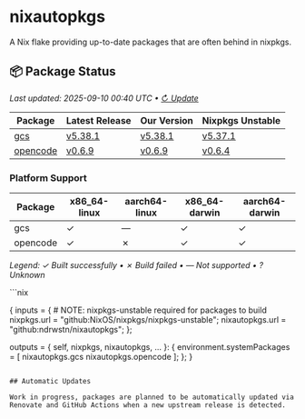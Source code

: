 # nixautopkgs

A Nix flake providing up-to-date packages that are often behind in nixpkgs.

<!-- DASHBOARD:START -->
## 📦 Package Status
*Last updated: 2025-09-10 00:40 UTC • [↻ Update](https://github.com/ndrwstn/nixautopkgs/actions/workflows/update-dashboard.yml)*

| Package | Latest Release | Our Version | Nixpkgs Unstable |
|---------|---------------|-------------|------------------|
| [gcs](./packages/gcs.nix) | [v5.38.1](https://github.com/richardwilkes/gcs/releases/tag/v5.38.1) | [v5.38.1](https://github.com/ndrwstn/nixautopkgs/pull/20) | [v5.37.1](https://github.com/NixOS/nixpkgs/blob/master/pkgs/by-name/gc/gcs/package.nix) |
| [opencode](./packages/opencode.nix) | [v0.6.9](https://github.com/sst/opencode/releases/tag/v0.6.9) | [v0.6.9](https://github.com/ndrwstn/nixautopkgs/pull/36) | [v0.6.4](https://github.com/NixOS/nixpkgs/blob/master/pkgs/by-name/op/opencode/package.nix) |

### Platform Support

| Package | x86_64-linux | aarch64-linux | x86_64-darwin | aarch64-darwin |
|---------|-------------|---------------|---------------|----------------|
| gcs | ✓ | — | ✓ | ✓ |
| opencode | ✓ | ✗ | ✓ | ✓ |

*Legend: ✓ Built successfully • ✗ Build failed • — Not supported • ? Unknown*
<!-- DASHBOARD:END -->```nix
{
  inputs = {
    # NOTE: nixpkgs-unstable required for packages to build
    nixpkgs.url = "github:NixOS/nixpkgs/nixpkgs-unstable";
    nixautopkgs.url = "github:ndrwstn/nixautopkgs";
  };

  outputs = { self, nixpkgs, nixautopkgs, ... }: {
    environment.systemPackages = [
      nixautopkgs.gcs
      nixautopkgs.opencode
    ];
  };
}
```

## Automatic Updates

Work in progress, packages are planned to be automatically updated via Renovate and GitHub Actions when a new upstream release is detected.
